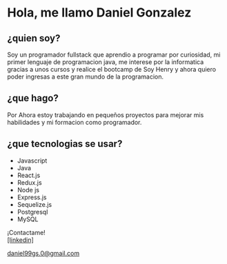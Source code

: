 # Hola, me llamo Daniel Gonzalez

## ¿quien soy?
Soy un programador fullstack que aprendio a programar por curiosidad, mi primer lenguaje de programacion java, me interese por la informatica gracias a unos  cursos y realice el bootcamp de Soy Henry y ahora quiero poder ingresas a este gran mundo de la programacion.

## ¿que hago?
Por Ahora estoy trabajando en pequeños proyectos para mejorar mis habilidades y mi formacion como programador.

## ¿que tecnologias se usar?
<p>
  <ul>
        <li>Javascript</li>   
        <li>Java</li>  
        <li>React.js</li>
        <li>Redux.js</li>
        <li>Node js</li>
        <li>Express.js</li>
        <li>Sequelize.js</li>
        <li>Postgresql</li>
        <li>MySQL</li>
  </ul>
</p>
¡Contactame!<br>
<a href='https://www.linkedin.com/in/daniel-gonzalez-7b8795235/'> [linkedin]</a><br>

daniel99gs.0@gmail.com

